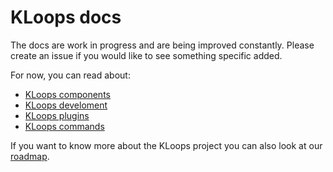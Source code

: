 # KLoops docs

The docs are work in progress and are being improved constantly. Please create an issue if you would like to see something specific added.

For now, you can read about:

- [KLoops components](./components/README.md)
- [KLoops develoment](./dev/README.md)
- [KLoops plugins](./plugins/PLUGINS.md)
- [KLoops commands](./plugins/COMMANDS.md)

If you want to know more about the KLoops project you can also look at our [roadmap](../ROADMAP.md).
